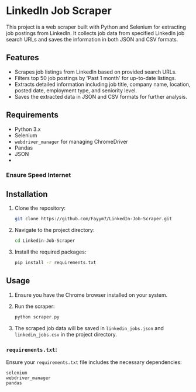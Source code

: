# LinkedIn Job Scraper

This project is a web scraper built with Python and Selenium for extracting job postings from LinkedIn. It collects job data from specified LinkedIn job search URLs and saves the information in both JSON and CSV formats.

## Features

- Scrapes job listings from LinkedIn based on provided search URLs.
- Filters top 50 job postings by 'Past 1 month' for up-to-date listings.
- Extracts detailed information including job title, company name, location, posted date, employment type, and seniority level.
- Saves the extracted data in JSON and CSV formats for further analysis.

## Requirements

- Python 3.x
- Selenium
- `webdriver_manager` for managing ChromeDriver
- Pandas
- JSON
- 
### Ensure Speed Internet

## Installation

1. Clone the repository:

   ```bash
   git clone https://github.com/Fayym7/LinkedIn-Job-Scraper.git
   ```

2. Navigate to the project directory:

   ```bash
   cd Linkedin-Job-Scraper
   ```

3. Install the required packages:

   ```bash
   pip install -r requirements.txt
   ```

## Usage

1. Ensure you have the Chrome browser installed on your system.

2. Run the scraper:

   ```bash
   python scraper.py
   ```

3. The scraped job data will be saved in `linkedin_jobs.json` and `linkedin_jobs.csv` in the project directory.

### `requirements.txt`:
Ensure your `requirements.txt` file includes the necessary dependencies:

```
selenium
webdriver_manager
pandas
```
